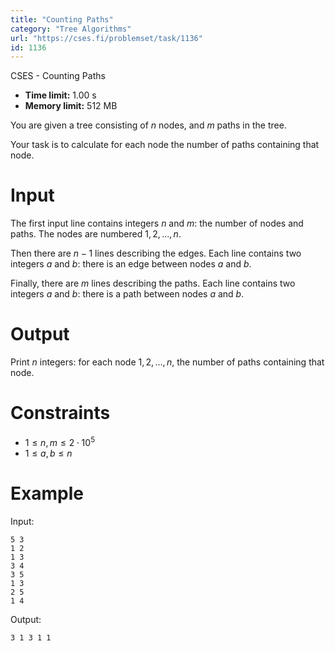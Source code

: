 ```yaml
---
title: "Counting Paths"
category: "Tree Algorithms"
url: "https://cses.fi/problemset/task/1136"
id: 1136
---
```


CSES - Counting Paths

  * **Time limit:** 1.00 s
  * **Memory limit:** 512 MB

You are given a tree consisting of $n$ nodes, and $m$ paths in the tree.

Your task is to calculate for each node the number of paths containing that
node.

# Input

The first input line contains integers $n$ and $m$: the number of nodes and
paths. The nodes are numbered $1,2,\ldots,n$.

Then there are $n-1$ lines describing the edges. Each line contains two
integers $a$ and $b$: there is an edge between nodes $a$ and $b$.

Finally, there are $m$ lines describing the paths. Each line contains two
integers $a$ and $b$: there is a path between nodes $a$ and $b$.

# Output

Print $n$ integers: for each node $1,2,\ldots,n$, the number of paths
containing that node.

# Constraints

  * $1 \le n, m \le 2 \cdot 10^5$
  * $1 \le a,b \le n$

# Example

Input:

    
    
    5 3
    1 2
    1 3
    3 4
    3 5
    1 3
    2 5
    1 4
    

Output:

    
    
    3 1 3 1 1
    

